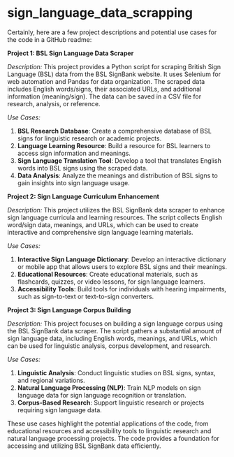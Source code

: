 # sign_language_data_scrapping
Certainly, here are a few project descriptions and potential use cases for the code in a GitHub readme:

**Project 1: BSL Sign Language Data Scraper**

*Description:*
This project provides a Python script for scraping British Sign Language (BSL) data from the BSL SignBank website. It uses Selenium for web automation and Pandas for data organization. The scraped data includes English words/signs, their associated URLs, and additional information (meaning/sign). The data can be saved in a CSV file for research, analysis, or reference.

*Use Cases:*
1. **BSL Research Database**: Create a comprehensive database of BSL signs for linguistic research or academic projects.
2. **Language Learning Resource**: Build a resource for BSL learners to access sign information and meanings.
3. **Sign Language Translation Tool**: Develop a tool that translates English words into BSL signs using the scraped data.
4. **Data Analysis**: Analyze the meanings and distribution of BSL signs to gain insights into sign language usage.

**Project 2: Sign Language Curriculum Enhancement**

*Description:*
This project utilizes the BSL SignBank data scraper to enhance sign language curricula and learning resources. The script collects English word/sign data, meanings, and URLs, which can be used to create interactive and comprehensive sign language learning materials.

*Use Cases:*
1. **Interactive Sign Language Dictionary**: Develop an interactive dictionary or mobile app that allows users to explore BSL signs and their meanings.
2. **Educational Resources**: Create educational materials, such as flashcards, quizzes, or video lessons, for sign language learners.
3. **Accessibility Tools**: Build tools for individuals with hearing impairments, such as sign-to-text or text-to-sign converters.

**Project 3: Sign Language Corpus Building**

*Description:*
This project focuses on building a sign language corpus using the BSL SignBank data scraper. The script gathers a substantial amount of sign language data, including English words, meanings, and URLs, which can be used for linguistic analysis, corpus development, and research.

*Use Cases:*
1. **Linguistic Analysis**: Conduct linguistic studies on BSL signs, syntax, and regional variations.
2. **Natural Language Processing (NLP)**: Train NLP models on sign language data for sign language recognition or translation.
3. **Corpus-Based Research**: Support linguistic research or projects requiring sign language data.

These use cases highlight the potential applications of the code, from educational resources and accessibility tools to linguistic research and natural language processing projects. The code provides a foundation for accessing and utilizing BSL SignBank data efficiently.
